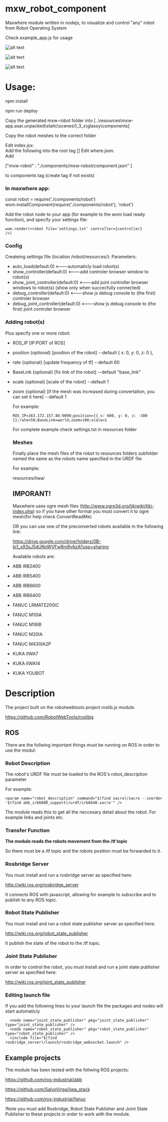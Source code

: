 # mxw_robot_component
Maxwhere module written in nodejs, to visualize and control "any" robot from Robot Operating System

Check example_app.js for usage

![alt text](https://github.com/nemesgyadam/mxw_robot_component/blob/master/iiwa.JPG "KUKA IIWA with controller")

![alt text](https://github.com/nemesgyadam/mxw_robot_component/blob/master/mxw_robots.JPG "Different robots")

![alt text](https://github.com/nemesgyadam/mxw_robot_component/blob/master/cloud_robots.JPG "Robots running in cloud computer")

# Usage:
npm install

npm run deploy

Copy the generated mxw-robot folder into
[..\resources\mxw-app.asar.unpacked\static\scenes\1_3_x\glassy\components]

Copy the robot meshes to the correct folder

Edit index.jsx:\
Add the following into the root tag
[<mxw-robot file='settings.json'/>]
Edit where.json:\
Add

["mxw-robot" : "./components/mxw-robot/component.json" ] 

to components tag (create tag if not exists)
### In maxwhere app:
const robot = require('./components/robot')
wom.installComponent(require('./components/robot'), 'robot')

Add the robot node to your app (for example to the wom load ready function), and specify your settings file:

  ```
  wom.render(<robot file='settings.txt' controller={controller}
  />)
  ```
  
  ### Config
  Createing settings file (location /robot/resources/):
  Parameters:
  * auto_load(default:0)                    <---automaticly load robot(s)
  * show_controller(default:0)              <---add controler browser window to robot(s)
  * show_joint_controller(default:0)        <---add joint controller browser windows to robot(s) (show only when succecfully connected)
  * debug_controller(default:0)             <---show js debug console to (the first) controler browser
  * debug_joint_controller(default:0)       <---show js debug console to (the first) joint controler browser
  
  ### Adding robot(s)
  Plus specify one or more robot:
* ROS_IP [IP:PORT of ROS]
* position {optional} [position of the robot]  --default { x: 0, y: 0, z: 0 },
* rate {optional} [update frequency of tf]     --default 60
* BaseLink {optional} [fix link of the robot]  --default "base_link"
* scale {optional} [scale of the robot]        --default 1
* zoom {optional} [if the mesh was increased during convertation, you can set it here] --default 1
     
  For example:
  
  ```
  ROS_IP=163.172.157.86:9090;position={{ x: 600, y: 0, z: -300 }};rate=50;BaseLink=world;zoom=100;scale=1
  ```
  
  For complete example check settings.txt in resources folder
  
  ### Meshes
  
  Finally place the mesh files of the robot to resources folders subfolder named the same as the robots name specified in the URDF file
 
  For example:
 
  resources/iiwa/
  
  ## **IMPORANT!**
  Maxwhere uses ogre mesh files (http://www.ogre3d.org/tikiwiki/tiki-index.php) so if you have other format you must convert it to ogre   mesh(for help check ConvertReadMe)
  
  OR you can use one of the preconverted robots available in the following link:
  
  https://drive.google.com/drive/folders/0B-bi1_x93sJ5dUNnWVFwRmRybzA?usp=sharing
  
  Available robots are:
  
* ABB IRB2400
* ABB IRB5400
* ABB IRB6600
* ABB IRB6400
* FANUC LRMATE200IC
* FANUC M10IA
* FANUC M16IB
* FANUC M20IA
* FANUC M430IA2P
* KUKA IIWA7
* KUKA IIWA14
* KUKA YOUBOT

# Description

The project built on the robotwebtools project roslib.js module.

https://github.com/RobotWebTools/roslibjs


## ROS

There are the follwing important things must be running on ROS in order to use the modul:

### Robot Description
The robot's URDF file must be loaded to the ROS's robot_description parameter

For example:
  ```
<param name="robot_description" command="$(find xacro)/xacro --inorder '$(find abb_irb6600_support)/urdf/irb6640.xacro'" />
  ```

The module reads this to get all the neccesary detail about the robot. For example links and joints etc.

### Transfer Function

**The module reads the robots movement from the /tf topic**

So there must be a /tf topic and the robots position must be forwarded to it.

### Rosbridge Server

You must install and run a rosbridge server as specified here:

http://wiki.ros.org/rosbridge_server

It connects ROS with javascript, allowing for example to subscribe and to publish to any ROS topic.

### Robot State Publisher

You must install and run a robot state publisher server as specified here:

http://wiki.ros.org/robot_state_publisher

It publish the state of the robot to the /tf topic.

### Joint State Publisher

In order to control the robot, you must install and run a joint state publisher server as specified here:

http://wiki.ros.org/joint_state_publisher

### Editing launch file

If you add the following lines to your launch file the packages and nodes will start automaticly
  ```
	<node name="joint_state_publisher" pkg="joint_state_publisher" type="joint_state_publisher" />
	<node name="robot_state_publisher" pkg="robot_state_publisher" type="robot_state_publisher" />
	<include file="$(find rosbridge_server)/launch/rosbridge_websocket.launch" />
  ```

## Example projects

The module has been tested with the follwing ROS projects:

https://github.com/ros-industrial/abb

https://github.com/SalvoVirga/iiwa_stack

https://github.com/ros-industrial/fanuc

!Note you must add Rosbridge, Robot State Publisher and Joint State Publisher to these projects in order to work with the module.